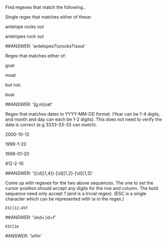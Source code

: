 Find regexes that match the following..

Single regex that matches either of these:

antelope rocks out

antelopes rock out

##ANSWER: 'antelopes?\srocks?\sout'

Regex that matches either of:

goat

moat

but not:

boat

##ANSWER: '[g,m]oat'

Regex that matches dates in YYYY-MM-DD format. (Year can be 1-4 digits, and month and day can each be 1-2 digits). This does not need to verify the date is correct (e.g 3333-33-33 can match).

2000-10-12

1999-1-20

1999-01-20

812-2-10

##ANSWER: '([\d]{1,4})-[\d]{1,2}-[\d]{1,2}' 


Come up with regexes for the two above sequences. The one to set the cursor position should accept any digits for the row and column. The bold sequence need only accept 1 (and is a trivial regex). (ESC is a single character which can be represented with \e in the regex.)

`ESC[12;45f`

##ANSWER: '\e\d+;\d+f'

`ESC[1m`

#ANSWER: '\e1m'


